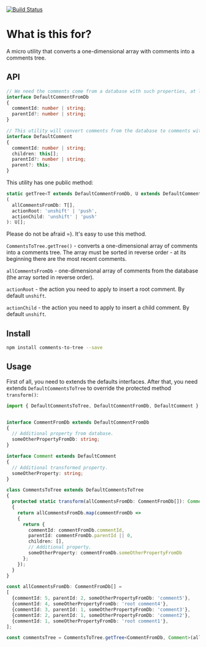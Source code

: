 [![Build Status](https://travis-ci.org/KostyaTretyak/comments-to-tree.svg?branch=master)](https://travis-ci.org/KostyaTretyak/comments-to-tree)

# What is this for?

A micro utility that converts a one-dimensional array with comments into a comments tree.

## API

```ts
// We need the comments come from a database with such properties, at least.
interface DefaultCommentFromDb
{
  commentId: number | string;
  parentId?: number | string;
}

// This utility will convert comments from the database to comments with this interface.
interface DefaultComment
{
  commentId: number | string;
  children: this[];
  parentId?: number | string;
  parent?: this;
}
```

This utility has one public method:

```ts
static getTree<T extends DefaultCommentFromDb, U extends DefaultComment>
(
  allCommentsFromDb: T[],
  actionRoot: 'unshift' | 'push',
  actionChild: 'unshift' | 'push'
): U[];
```

Please do not be afraid =). It's easy to use this method.

`CommentsToTree.getTree()` - converts a one-dimensional array of comments into a comments tree. The array must be sorted in reverse order - at its beginning there are the most recent comments.

`allCommentsFromDb` - one-dimensional array of comments from the database (the array sorted in reverse order).

`actionRoot` - the action you need to apply to insert a root comment. By default `unshift`.

`actionChild` - the action you need to apply to insert a child comment. By default `unshift`.

## Install

```bash
npm install comments-to-tree --save
```

## Usage

First of all, you need to extends the defaults interfaces. After that, you need extends `DefaultCommentsToTree` to override the protected method `transform()`:

```ts
import { DefaultCommentsToTree, DefaultCommentFromDb, DefaultComment } from 'comments-to-tree';


interface CommentFromDb extends DefaultCommentFromDb
{
  // Additional property from database.
  someOtherPropertyFromDb: string;
}

interface Comment extends DefaultComment
{
  // Additional transformed property.
  someOtherProperty: string;
}

class CommentsToTree extends DefaultCommentsToTree
{
  protected static transform(allCommentsFromDb: CommentFromDb[]): Comment[]
  {
    return allCommentsFromDb.map(commentFromDb =>
    {
      return {
        commentId: commentFromDb.commentId,
        parentId: commentFromDb.parentId || 0,
        children: [],
        // Additional property.
        someOtherProperty: commentFromDb.someOtherPropertyFromDb
      };
    });
  }
}

const allCommentsFromDb: CommentFromDb[] =
[
  {commentId: 5, parentId: 2, someOtherPropertyFromDb: 'comment5'},
  {commentId: 4, someOtherPropertyFromDb: 'root comment4'},
  {commentId: 3, parentId: 1, someOtherPropertyFromDb: 'comment3'},
  {commentId: 2, parentId: 1, someOtherPropertyFromDb: 'comment2'},
  {commentId: 1, someOtherPropertyFromDb: 'root comment1'},
];

const commentsTree = CommentsToTree.getTree<CommentFromDb, Comment>(allCommentsFromDb);
```